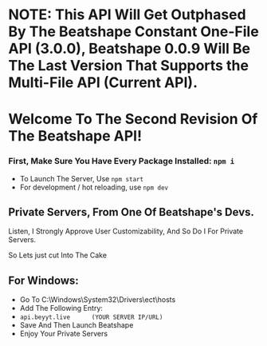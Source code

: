 # NOTE: This API Will Get Outphased By The Beatshape Constant One-File API (3.0.0), Beatshape 0.0.9 Will Be The Last Version That Supports the Multi-File API (Current API).
# Welcome To The Second Revision Of The Beatshape API!
### First, Make Sure You Have Every Package Installed: `npm i`
- To Launch The Server, Use ``npm start``
- For development / hot reloading, use ``npm dev``


## Private Servers, From One Of Beatshape's Devs.
Listen, I Strongly Approve User Customizability, And So Do I For Private Servers.

So Lets just cut Into The Cake

## For Windows:
- Go To C:\Windows\System32\Drivers\ect\hosts
- Add The Following Entry:
- ``api.beyyt.live      (YOUR SERVER IP/URL)``
- Save And Then Launch Beatshape
- Enjoy Your Private Servers
